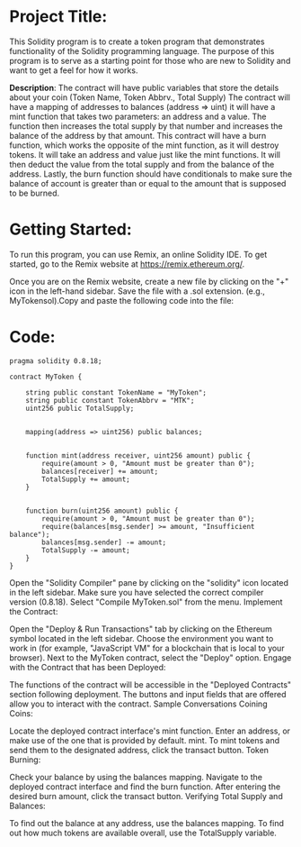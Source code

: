 # Project Title:
This Solidity program is to create a token  program that demonstrates functionality of the Solidity programming language. 
The purpose of this program is to serve as a starting point for those who are new to Solidity and want to get a feel for how it works.


**Description**:
The contract will have public variables that store the details about your coin (Token Name, Token Abbrv., Total Supply)
The contract will have a mapping of addresses to balances (address => uint)
it will have a mint function that takes two parameters: an address and a value. The function then increases the total supply by that number and increases the balance of the address by that amount.
This contract will have a burn function, which works the opposite of the mint function, as it will destroy tokens. It will take an address and value just like the mint functions. It will then deduct the value from the total supply and from the balance of the address.
Lastly, the burn function should have conditionals to make sure the balance of account is greater than or equal to the amount that is supposed to be burned.


# Getting Started:
To run this program, you can use Remix, an online Solidity IDE. To get started, go to the Remix website at https://remix.ethereum.org/.

Once you are on the Remix website, create a new file by clicking on the "+" icon in the left-hand sidebar. Save the file with a .sol extension.
(e.g., MyTokensol).Copy and paste the following code into the file:

# Code:
```
pragma solidity 0.8.18;

contract MyToken {
   
    string public constant TokenName = "MyToken";
    string public constant TokenAbbrv = "MTK";
    uint256 public TotalSupply;

    
    mapping(address => uint256) public balances;

  
    function mint(address receiver, uint256 amount) public {
        require(amount > 0, "Amount must be greater than 0");
        balances[receiver] += amount;
        TotalSupply += amount;
    }

    
    function burn(uint256 amount) public {
        require(amount > 0, "Amount must be greater than 0");
        require(balances[msg.sender] >= amount, "Insufficient balance");
        balances[msg.sender] -= amount;
        TotalSupply -= amount;
    }
}
```


Open the "Solidity Compiler" pane by clicking on the "solidity" icon located in the left sidebar.
Make sure you have selected the correct compiler version (0.8.18).
Select "Compile MyToken.sol" from the menu.
Implement the Contract:

Open the "Deploy & Run Transactions" tab by clicking on the Ethereum symbol located in the left sidebar.
Choose the environment you want to work in (for example, "JavaScript VM" for a blockchain that is local to your browser).
Next to the MyToken contract, select the "Deploy" option.
Engage with the Contract that has been Deployed:

The functions of the contract will be accessible in the "Deployed Contracts" section following deployment.
The buttons and input fields that are offered allow you to interact with the contract.
Sample Conversations
Coining Coins:

Locate the deployed contract interface's mint function.
Enter an address, or make use of the one that is provided by default.
mint.
To mint tokens and send them to the designated address, click the transact button.
Token Burning:

Check your balance by using the balances mapping.
Navigate to the deployed contract interface and find the burn function.
After entering the desired burn amount, click the transact button.
Verifying Total Supply and Balances:

To find out the balance at any address, use the balances mapping.
To find out how much tokens are available overall, use the TotalSupply variable.

